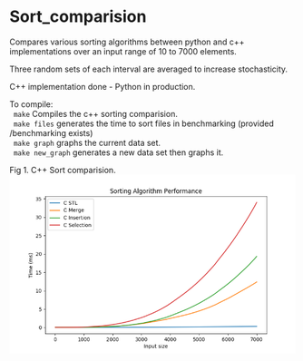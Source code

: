 # Sort_comparision
Compares various sorting algorithms between python and c++ implementations
over an input range of 10 to 7000 elements.

Three random sets of each interval are averaged to increase stochasticity.  
  
C++ implementation done \- Python in production.  


To compile:  
    ``` make``` Compiles the c++ sorting comparision.  
    ``` make files``` generates the time to sort files in benchmarking (provided /benchmarking exists)  
    ``` make graph``` graphs the current data set.  
    ``` make new_graph``` generates a new data set then graphs it. 
    
   Fig 1. C++ Sort comparision.
   ![](https://github.com/Pokemonpower92/Sort_comparision/blob/master/graphs/Figure_3.png)
